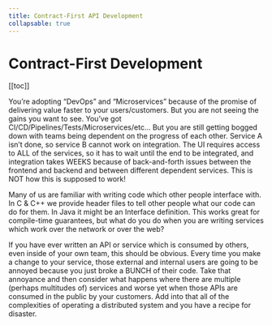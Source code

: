 ```yaml
---
title: Contract-First API Development
collapsable: true
---
```


# Contract-First Development

[[toc]]

You’re adopting “DevOps” and “Microservices” because of the promise of delivering value faster to your users/customers. But you are not seeing the gains you want to see. You’ve got CI/CD/Pipelines/Tests/Microservices/etc… But you are still getting bogged down with teams being dependent on the progress of each other. Service A isn’t done, so service B cannot work on integration. The UI requires access to ALL of the services, so it has to wait until the end to be integrated, and integration takes WEEKS because of back-and-forth issues between the frontend and backend and between different dependent services. This is NOT how this is supposed to work!

Many of us are familiar with writing code which other people interface with. In C & C++ we provide header files to tell other people what our code can do for them. In Java it might be an Interface definition. This works great for compile-time guarantees, but what do you do when you are writing services which work over the network or over the web? 

If you have ever written an API or service which is consumed by others, even inside of your own team, this should be obvious. Every time you make a change to your service, those external and internal users are going to be annoyed because you just broke a BUNCH of their code. Take that annoyance and then consider what happens where there are multiple (perhaps multitudes of) services and worse yet when those APIs are consumed in the public by your customers. Add into that all of the complexities of operating a distributed system and you have a recipe for disaster.